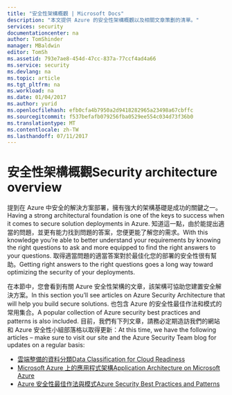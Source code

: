 ```yaml
---
title: "安全性架構概觀 | Microsoft Docs"
description: "本文提供 Azure 的安全性架構概觀以及相關文章策劃的清單。"
services: security
documentationcenter: na
author: TomShinder
manager: MBaldwin
editor: TomSh
ms.assetid: 793e7ae8-454d-47cc-837a-77ccf4ad4a66
ms.service: security
ms.devlang: na
ms.topic: article
ms.tgt_pltfrm: na
ms.workload: na
ms.date: 01/04/2017
ms.author: yurid
ms.openlocfilehash: efb0cfa4b7950a2d9418282965a23498a67cbffc
ms.sourcegitcommit: f537befafb079256fba0529ee554c034d73f36b0
ms.translationtype: MT
ms.contentlocale: zh-TW
ms.lasthandoff: 07/11/2017
---
```

# <a name="security-architecture-overview"></a><span data-ttu-id="665fe-103">安全性架構概觀</span><span class="sxs-lookup"><span data-stu-id="665fe-103">Security architecture overview</span></span>
<span data-ttu-id="665fe-104">提到在 Azure 中安全的解決方案部署，擁有強大的架構基礎是成功的關鍵之一。</span><span class="sxs-lookup"><span data-stu-id="665fe-104">Having a strong architectural foundation is one of the keys to success when it comes to secure solution deployments in Azure.</span></span> <span data-ttu-id="665fe-105">知道這一點，由於能提出適當的問題，並更有能力找到問題的答案，您便更能了解您的需求。</span><span class="sxs-lookup"><span data-stu-id="665fe-105">With this knowledge you’re able to better understand your requirements by knowing the right questions to ask and more equipped to find the right answers to your questions.</span></span> <span data-ttu-id="665fe-106">取得適當問題的適當答案對於最佳化您的部署的安全性很有幫助。</span><span class="sxs-lookup"><span data-stu-id="665fe-106">Getting right answers to the right questions goes a long way toward optimizing the security of your deployments.</span></span>

<span data-ttu-id="665fe-107">在本節中，您會看到有關 Azure 安全性架構的文章，該架構可協助您建置安全解決方案。</span><span class="sxs-lookup"><span data-stu-id="665fe-107">In this section you’ll see articles on Azure Security Architecture that will help you build secure solutions.</span></span> <span data-ttu-id="665fe-108">也包含 Azure 的安全性最佳作法和模式的常用集合。</span><span class="sxs-lookup"><span data-stu-id="665fe-108">A popular collection of Azure security best practices and patterns is also included.</span></span> <span data-ttu-id="665fe-109">目前，我們有下列文章，請務必定期造訪我們的網站和 Azure 安全性小組部落格以取得更新：</span><span class="sxs-lookup"><span data-stu-id="665fe-109">At this time, we have the following articles – make sure to visit our site and the Azure Security Team blog for updates on a regular basis:</span></span>

* [<span data-ttu-id="665fe-110">雲端整備的資料分類</span><span class="sxs-lookup"><span data-stu-id="665fe-110">Data Classification for Cloud Readiness</span></span>](azure-security-data-classification.md)
* [<span data-ttu-id="665fe-111">Microsoft Azure 上的應用程式架構</span><span class="sxs-lookup"><span data-stu-id="665fe-111">Application Architecture on Microsoft Azure</span></span>](security-application-architecture-on-azure.md)
* [<span data-ttu-id="665fe-112">Azure 安全性最佳作法與模式</span><span class="sxs-lookup"><span data-stu-id="665fe-112">Azure Security Best Practices and Patterns</span></span>](security-best-practices-and-patterns.md)

